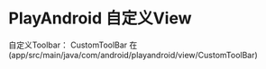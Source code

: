 # PlayAndroid 自定义View
自定义Toolbar： CustomToolBar 在 (app/src/main/java/com/android/playandroid/view/CustomToolBar)
